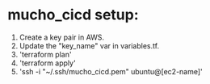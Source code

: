 # mucho_cicd setup:

1. Create a key pair in AWS.
2. Update the "key_name" var in variables.tf.
3. 'terraform plan'
4. 'terraform apply'
5. 'ssh -i "~/.ssh/mucho_cicd.pem" ubuntu@[ec2-name]'


